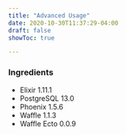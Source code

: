 ```yaml
---
title: "Advanced Usage"
date: 2020-10-30T11:37:29-04:00
draft: false
showToc: true

---
```


### Ingredients 
* Elixir 1.11.1
* PostgreSQL 13.0
* Phoenix 1.5.6
* Waffle 1.1.3
* Waffle Ecto 0.0.9
